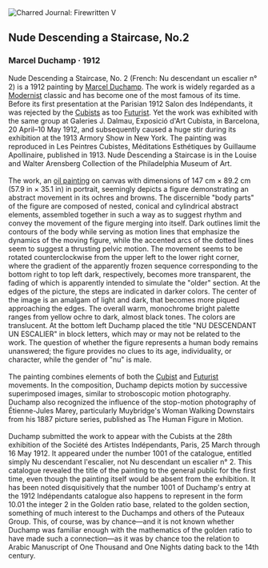 <div class="artwork-of-the-day">
  <div class="container">
    <div class="img-wrapper">
      <img
        src="https://uploads5.wikiart.org/00475/images/marcel-duchamp/nude-descending-a-staircase-no-2-marcel-duchamp-1912.jpg!Large.jpg"
        alt="Charred Journal: Firewritten V" />
    </div>
    <div class="artwork-detail">
      <div class="artwork-origin"> 
        <h2 class="artwork-name">Nude Descending a Staircase, No.2</h2>
        <h3 class="artist">
          Marcel Duchamp
                    ·  1912
        </h3>
      </div>
      <p class="description">
        <span class="artwork-description-text ng-binding" ng-bind-html="viewModel.ArtworkOfTheDay.Description | unsafe">Nude Descending a Staircase, No. 2 (French: Nu descendant un escalier n° 2) is a 1912 painting by <a target="_blank" href="/en/marcel-duchamp">Marcel Duchamp</a>. The work is widely regarded as a <a target="_blank" href="/en/artists-by-art-movement/modernism">Modernist</a> classic and has become one of the most famous of its time. Before its first presentation at the Parisian 1912 Salon des Indépendants, it was rejected by the <a target="_blank" href="/en/artists-by-art-movement/cubism">Cubists</a> as too <a target="_blank" href="/en/artists-by-art-movement/futurism">Futurist</a>. Yet the work was exhibited with the same group at Galeries J. Dalmau, Exposició d'Art Cubista, in Barcelona, 20 April–10 May 1912, and subsequently caused a huge stir during its exhibition at the 1913 Armory Show in New York. The painting was reproduced in Les Peintres Cubistes, Méditations Esthétiques by Guillaume Apollinaire, published in 1913. Nude Descending a Staircase is in the Louise and Walter Arensberg Collection of the Philadelphia Museum of Art.
<br>
<br>The work, an <a target="_blank" href="/en/paintings-by-media/oil-on-sacking">oil painting</a> on canvas with dimensions of 147&nbsp;cm × 89.2&nbsp;cm (57.9&nbsp;in × 35.1&nbsp;in) in portrait, seemingly depicts a figure demonstrating an abstract movement in its ochres and browns. The discernible "body parts" of the figure are composed of nested, conical and cylindrical abstract elements, assembled together in such a way as to suggest rhythm and convey the movement of the figure merging into itself. Dark outlines limit the contours of the body while serving as motion lines that emphasize the dynamics of the moving figure, while the accented arcs of the dotted lines seem to suggest a thrusting pelvic motion. The movement seems to be rotated counterclockwise from the upper left to the lower right corner, where the gradient of the apparently frozen sequence corresponding to the bottom right to top left dark, respectively, becomes more transparent, the fading of which is apparently intended to simulate the "older" section. At the edges of the picture, the steps are indicated in darker colors. The center of the image is an amalgam of light and dark, that becomes more piqued approaching the edges. The overall warm, monochrome bright palette ranges from yellow ochre to dark, almost black tones. The colors are translucent. At the bottom left Duchamp placed the title "NU DESCENDANT UN ESCALIER" in block letters, which may or may not be related to the work. The question of whether the figure represents a human body remains unanswered; the figure provides no clues to its age, individuality, or character, while the gender of "nu" is male.
<br>
<br>The painting combines elements of both the <a target="_blank" href="/en/artists-by-art-movement/cubism">Cubist</a> and <a target="_blank" href="/en/artists-by-art-movement/futurism">Futurist</a> movements. In the composition, Duchamp depicts motion by successive superimposed images, similar to stroboscopic motion photography. Duchamp also recognized the influence of the stop-motion photography of Étienne-Jules Marey, particularly Muybridge's Woman Walking Downstairs from his 1887 picture series, published as The Human Figure in Motion.
<br>
<br>Duchamp submitted the work to appear with the Cubists at the 28th exhibition of the Société des Artistes Indépendants, Paris, 25 March through 16 May 1912. It appeared under the number 1001 of the catalogue, entitled simply Nu descendant l'escalier, not Nu descendant un escalier n° 2. This catalogue revealed the title of the painting to the general public for the first time, even though the painting itself would be absent from the exhibition. It has been noted disquisitively that the number 1001 of Duchamp's entry at the 1912 Indépendants catalogue also happens to represent in the form 10.01 the integer 2 in the Golden ratio base, related to the golden section, something of much interest to the Duchamps and others of the Puteaux Group. This, of course, was by chance—and it is not known whether Duchamp was familiar enough with the mathematics of the golden ratio to have made such a connection—as it was by chance too the relation to Arabic Manuscript of One Thousand and One Nights dating back to the 14th century.</span>
                        <div class="text-shadow-container" ng-show="showShadow" style=""></div>
      </p>
    </div>
  </div>

</div>

